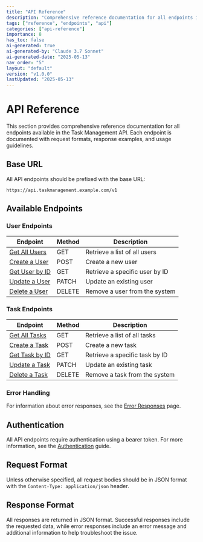 ```yaml
---
title: "API Reference"
description: "Comprehensive reference documentation for all endpoints in the Task Management API."
tags: ["reference", "endpoints", "api"]
categories: ["api-reference"]
importance: 8
has_toc: false
ai-generated: true
ai-generated-by: "Claude 3.7 Sonnet"
ai-generated-date: "2025-05-13"
nav_order: "5"
layout: "default"
version: "v1.0.0"
lastUpdated: "2025-05-13"
---
```


# API Reference

This section provides comprehensive reference documentation for all endpoints available in the Task Management API. Each endpoint is documented with request formats, response examples, and usage guidelines.

## Base URL

All API endpoints should be prefixed with the base URL:

```
https://api.taskmanagement.example.com/v1
```

## Available Endpoints

### User Endpoints

| Endpoint | Method | Description |
|----------|--------|-------------|
| [Get All Users](/api-reference/get-all-users.md) | GET | Retrieve a list of all users |
| [Create a User](/api-reference/create-user.md) | POST | Create a new user |
| [Get User by ID](/api-reference/get-user-by-id.md) | GET | Retrieve a specific user by ID |
| [Update a User](/api-reference/update-user.md) | PATCH | Update an existing user |
| [Delete a User](/api-reference/delete-user.md) | DELETE | Remove a user from the system |

### Task Endpoints

| Endpoint | Method | Description |
|----------|--------|-------------|
| [Get All Tasks](/api-reference/get-all-tasks.md) | GET | Retrieve a list of all tasks |
| [Create a Task](/api-reference/create-task.md) | POST | Create a new task |
| [Get Task by ID](/api-reference/get-task-by-id.md) | GET | Retrieve a specific task by ID |
| [Update a Task](/api-reference/update-task.md) | PATCH | Update an existing task |
| [Delete a Task](/api-reference/delete-task.md) | DELETE | Remove a task from the system |

### Error Handling

For information about error responses, see the [Error Responses](/api-reference/error-responses.md) page.

## Authentication

All API endpoints require authentication using a bearer token. For more information, see the [Authentication](/getting-started/authentication.md) guide.

## Request Format

Unless otherwise specified, all request bodies should be in JSON format with the `Content-Type: application/json` header.

## Response Format

All responses are returned in JSON format. Successful responses include the requested data, while error responses include an error message and additional information to help troubleshoot the issue.


